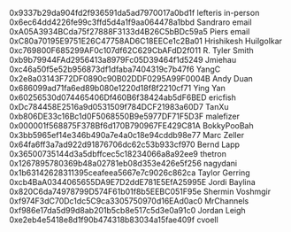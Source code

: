0x9337b29da904fd2f936591da5ad7970017a0bd1f lefteris in-person
0x6ec64dd4226fe99c3ffd5d4a1f9aa064478a1bbd Sandraro email
0xA05A3934BCda75f27888F3133d4B26C5bBDc59a5 Piers email
0xC80a70195E9751E26C47758AD6C18EECe1c2Ba01 Hrishikesh Huilgolkar
0xc769800F685299AF0c107df62C629CbAFdD2f011 R. Tyler Smith
0xb9b79944FAd2956413a8979Fc05D39464f1d5249 Jmiehau
0xc46a50f5e52b956873df1dfaba7404319c7b47f6 YangC
0x2e8a03143F72DF0890c90B02DDF0295A99F0004B Andy Duan
0x686099ad71fa6ed89b080e1220d18f8f2210cf71 Ying Yan
0x60256530d074465406Df460B6f38424ab5dF6BED ericfish
0xDc784458E2516a9d0531509f784DCF21983a60D7 TanXu
0xb806DE33c16Bc1d0F5068550B9e5977DF71F5D3F malefizer
0x000001f568875F378Bf6d170B790967FE429C81A BokkyPooBah
0x3bb5965ef14e346b490a7e4a0c18e94cddb98e77 Marc Zeller
0x64fa6ff3a7ad922d91876706dc62c53b933cf970 Bernd Lapp
0x36500735144d3a5dbffcec5c18234066a8a92ee9 thetron
0x1267895780369b48a02781eb08d353e426e5f256 nagydani
0x1b63142628311395ceafeea5667e7c9026c862ca Taylor Gerring
0xcb4BaA0344065655DA9E7D2ddE781E5EfA25995E Jordi Baylina
0x820C6da74978799D574F61b01f8b5EEBC051F95e Shermin Voshmgir
0xf974F3dC70Dc1dc5C9ca3305750970d16EAd0ac0 MrChannels
0xf986e17da5d99d8ab201b5cb8e517c5d3e0a91c0 Jordan Leigh
0xe2eb4e5418e8d1f90b474318b83034a15fae409f cvoell
